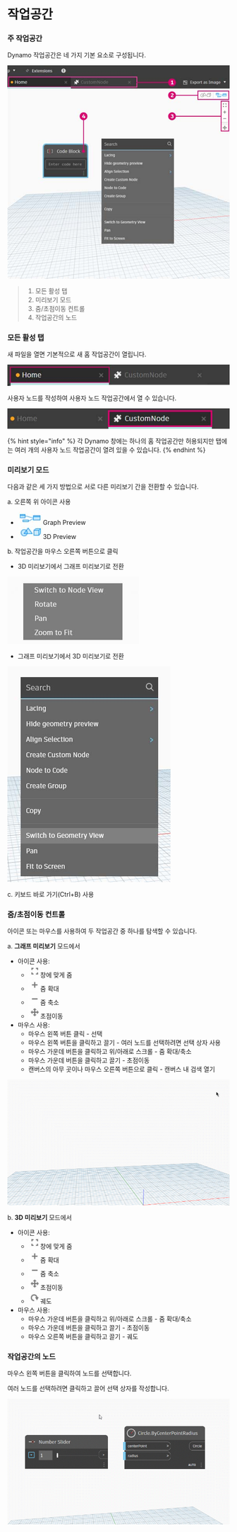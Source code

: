 # 작업공간

### 주 작업공간

Dynamo 작업공간은 네 가지 기본 요소로 구성됩니다.

![](<./images/3-1/workspace - ui.jpg>)

> 1. 모든 활성 탭
> 2. 미리보기 모드
> 3. 줌/초점이동 컨트롤
> 4. 작업공간의 노드

### 모든 활성 탭

새 파일을 열면 기본적으로 새 홈 작업공간이 열립니다.

![](<./images/3-1/workspace - home tab.jpg>)

사용자 노드를 작성하여 사용자 노드 작업공간에서 열 수 있습니다.

![](<./images/3-1/workspace - custom node tab.jpg>)

{% hint style="info" %}
각 Dynamo 창에는 하나의 홈 작업공간만 허용되지만 탭에는 여러 개의 사용자 노드 작업공간이 열려 있을 수 있습니다.
{% endhint %}

### 미리보기 모드

다음과 같은 세 가지 방법으로 서로 다른 미리보기 간을 전환할 수 있습니다.

a. 오른쪽 위 아이콘 사용

* ![](<./images/3-1/3-1-04 Graph preview icon.jpg>)Graph Preview
* ![](<./images/3-1/3-1-05 3D preview icon.jpg>)3D Preview

b. 작업공간을 마우스 오른쪽 버튼으로 클릭

* 3D 미리보기에서 그래프 미리보기로 전환

![](<./images/3-1/3-1-06 right click switch to graph preview.jpg>)

* 그래프 미리보기에서 3D 미리보기로 전환

![](<./images/3-1/workspace - right click switch to geometry.jpg>)

c. 키보드 바로 가기(Ctrl+B) 사용

### 줌/초점이동 컨트롤

아이콘 또는 마우스를 사용하여 두 작업공간 중 하나를 탐색할 수 있습니다.

a. **그래프 미리보기** 모드에서

* 아이콘 사용:
   * ![](<./images/3-1/3-1-08 graph preview zoom to fitpsd.jpg>)창에 맞게 줌
   * ![](<./images/3-1/3-1-09 graph preview zoom in.jpg>)줌 확대
   * ![](<./images/3-1/3-1-10 graph preview zoom out.jpg>)줌 축소
   * ![](<./images/3-1/3-1-11 graph preview pan.jpg>)초점이동
* 마우스 사용:
   * 마우스 왼쪽 버튼 클릭 - 선택
   * 마우스 왼쪽 버튼을 클릭하고 끌기 - 여러 노드를 선택하려면 선택 상자 사용
   * 마우스 가운데 버튼을 클릭하고 위/아래로 스크롤 - 줌 확대/축소
   * 마우스 가운데 버튼을 클릭하고 끌기 - 초점이동
   * 캔버스의 아무 곳이나 마우스 오른쪽 버튼으로 클릭 - 캔버스 내 검색 열기

![](<./images/3-1/workspace - in canvas search.gif>)

b. **3D 미리보기** 모드에서

* 아이콘 사용:
   * ![](<./images/3-1/3-1-08 graph preview zoom to fitpsd.jpg>)창에 맞게 줌
   * ![](<./images/3-1/3-1-09 graph preview zoom in.jpg>)줌 확대
   * ![](<./images/3-1/3-1-10 graph preview zoom out.jpg>)줌 축소
   * ![](<./images/3-1/3-1-11 graph preview pan.jpg>)초점이동
   * ![](<./images/3-1/3-1-13 3D preview orbit.jpg>)궤도
* 마우스 사용:
   * 마우스 가운데 버튼을 클릭하고 위/아래로 스크롤 - 줌 확대/축소
   * 마우스 가운데 버튼을 클릭하고 끌기 - 초점이동
   * 마우스 오른쪽 버튼을 클릭하고 끌기 - 궤도

### 작업공간의 노드

마우스 왼쪽 버튼을 클릭하여 노드를 선택합니다.

여러 노드를 선택하려면 클릭하고 끌어 선택 상자를 작성합니다.

![](<./images/3-1/workspace - selection box.gif>)
